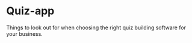 # Quiz-app
 Things to look out for when choosing the right quiz building software for your business.
